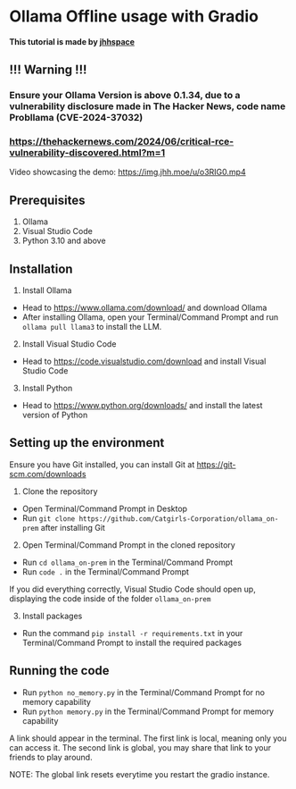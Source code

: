 # Ollama Offline usage with Gradio
#### This tutorial is made by [jhhspace](https://jhh.moe/)

## !!! Warning !!!
### Ensure your Ollama Version is above 0.1.34, due to a vulnerability disclosure made in The Hacker News, code name Probllama (CVE-2024-37032)
### https://thehackernews.com/2024/06/critical-rce-vulnerability-discovered.html?m=1

Video showcasing the demo: https://img.jhh.moe/u/o3RIG0.mp4

## Prerequisites
1. Ollama
2. Visual Studio Code
3. Python 3.10 and above


## Installation
1) Install Ollama
- Head to https://www.ollama.com/download/ and download Ollama
- After installing Ollama, open your Terminal/Command Prompt and run `ollama pull llama3` to install the LLM. 

2) Install Visual Studio Code
- Head to https://code.visualstudio.com/download and install Visual Studio Code

3) Install Python
- Head to https://www.python.org/downloads/ and install the latest version of Python


## Setting up the environment
Ensure you have Git installed, you can install Git at https://git-scm.com/downloads

1) Clone the repository
- Open Terminal/Command Prompt in Desktop
- Run `git clone https://github.com/Catgirls-Corporation/ollama_on-prem` after installing Git

2) Open Terminal/Command Prompt in the cloned repository
- Run `cd ollama_on-prem` in the Terminal/Command Prompt
- Run `code .` in the Terminal/Command Prompt

If you did everything correctly, Visual Studio Code should open up, displaying the code inside of the folder `ollama_on-prem`

3) Install packages
- Run the command `pip install -r requirements.txt` in your Terminal/Command Prompt to install the required packages


## Running the code
- Run `python no_memory.py` in the Terminal/Command Prompt for no memory capability
- Run `python memory.py` in the Terminal/Command Prompt for memory capability

A link should appear in the terminal. The first link is local, meaning only you can access it. The second link is global, you may share that link to your friends to play around. 

NOTE: The global link resets everytime you restart the gradio instance. 
